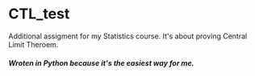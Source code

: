# CTL_test

Additional assigment for my Statistics course. It's about proving Central Limit Theroem.

##### Wroten in Python because it's the easiest way for me.
